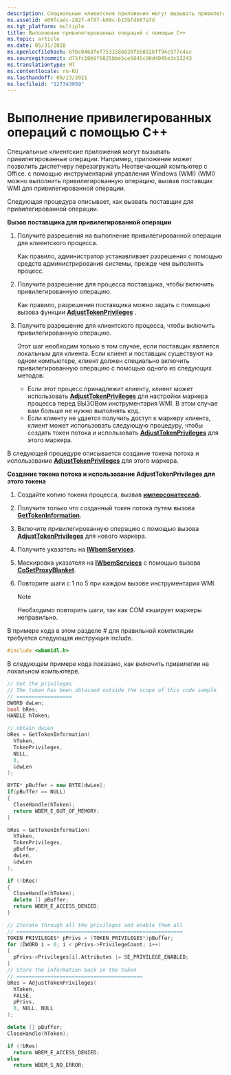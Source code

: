 ```yaml
---
description: Специальные клиентские приложения могут вызывать привилегированные операции.
ms.assetid: e09fcadc-282f-4f07-b69c-b15bfdb07a7d
ms.tgt_platform: multiple
title: Выполнение привилегированных операций с помощью C++
ms.topic: article
ms.date: 05/31/2018
ms.openlocfilehash: 8fbc0468fef7531586020f55032bff94c977c4ac
ms.sourcegitcommit: d75fc10b9f0825bbe5ce5045c90d4045e3c53243
ms.translationtype: MT
ms.contentlocale: ru-RU
ms.lasthandoff: 09/13/2021
ms.locfileid: "127343959"
---
```

# <a name="executing-privileged-operations-using-c"></a>Выполнение привилегированных операций с помощью C++

Специальные клиентские приложения могут вызывать привилегированные операции. Например, приложение может позволить диспетчеру перезагружать Неотвечающий компьютер с Office. с помощью инструментарий управления Windows (WMI) (WMI) можно выполнить привилегированную операцию, вызвав поставщик WMI для привилегированной операции.

Следующая процедура описывает, как вызвать поставщик для привилегированной операции.

**Вызов поставщика для привилегированной операции**

1.  Получите разрешения на выполнение привилегированной операции для клиентского процесса.

    Как правило, администратор устанавливает разрешения с помощью средств администрирования системы, прежде чем выполнять процесс.

2.  Получите разрешение для процесса поставщика, чтобы включить привилегированную операцию.

    Как правило, разрешения поставщика можно задать с помощью вызова функции [**AdjustTokenPrivileges**](/windows/desktop/api/securitybaseapi/nf-securitybaseapi-adjusttokenprivileges) .

3.  Получите разрешение для клиентского процесса, чтобы включить привилегированную операцию.

    Этот шаг необходим только в том случае, если поставщик является локальным для клиента. Если клиент и поставщик существуют на одном компьютере, клиент должен специально включить привилегированную операцию с помощью одного из следующих методов:

    -   Если этот процесс принадлежит клиенту, клиент может использовать [**AdjustTokenPrivileges**](/windows/desktop/api/securitybaseapi/nf-securitybaseapi-adjusttokenprivileges) для настройки маркера процесса перед ВЫЗОВом инструментария WMI. В этом случае вам больше не нужно выполнять код.
    -   Если клиенту не удается получить доступ к маркеру клиента, клиент может использовать следующую процедуру, чтобы создать токен потока и использовать [**AdjustTokenPrivileges**](/windows/desktop/api/securitybaseapi/nf-securitybaseapi-adjusttokenprivileges) для этого маркера.

В следующей процедуре описывается создание токена потока и использование [**AdjustTokenPrivileges**](/windows/desktop/api/securitybaseapi/nf-securitybaseapi-adjusttokenprivileges) для этого маркера.

**Создание токена потока и использование AdjustTokenPrivileges для этого токена**

1.  Создайте копию токена процесса, вызвав [**имперсонатеселф**](/windows/desktop/api/securitybaseapi/nf-securitybaseapi-impersonateself).
2.  Получите только что созданный токен потока путем вызова [**GetTokenInformation**](/windows/desktop/api/securitybaseapi/nf-securitybaseapi-gettokeninformation).
3.  Включите привилегированную операцию с помощью вызова [**AdjustTokenPrivileges**](/windows/desktop/api/securitybaseapi/nf-securitybaseapi-adjusttokenprivileges) для нового маркера.
4.  Получите указатель на [**IWbemServices**](/windows/desktop/api/WbemCli/nn-wbemcli-iwbemservices).
5.  Маскировка указателя на [**IWbemServices**](/windows/desktop/api/WbemCli/nn-wbemcli-iwbemservices) с помощью вызова [**CoSetProxyBlanket**](/windows/win32/api/combaseapi/nf-combaseapi-cosetproxyblanket).
6.  Повторите шаги с 1 по 5 при каждом вызове инструментария WMI.

    > [!Note]  
    > Необходимо повторить шаги, так как COM кэширует маркеры неправильно.

     

В примере кода в этом разделе \# для правильной компиляции требуется следующая инструкция include.


```C++
#include <wbemidl.h>
```



В следующем примере кода показано, как включить привилегии на локальном компьютере.


```C++
// Get the privileges 
// The token has been obtained outside the scope of this code sample
// ================== 
DWORD dwLen;
bool bRes;
HANDLE hToken;

// obtain dwLen
bRes = GetTokenInformation(
  hToken, 
  TokenPrivileges, 
  NULL, 
  0,
  &dwLen
); 

BYTE* pBuffer = new BYTE[dwLen];
if(pBuffer == NULL)
{
  CloseHandle(hToken);
  return WBEM_E_OUT_OF_MEMORY;
} 

bRes = GetTokenInformation(
  hToken, 
  TokenPrivileges, 
  pBuffer,     
  dwLen,        
  &dwLen
);

if (!bRes)
{
  CloseHandle(hToken);
  delete [] pBuffer;
  return WBEM_E_ACCESS_DENIED;
} 

// Iterate through all the privileges and enable them all
// ====================================================== 
TOKEN_PRIVILEGES* pPrivs = (TOKEN_PRIVILEGES*)pBuffer;
for (DWORD i = 0; i < pPrivs->PrivilegeCount; i++)
{
  pPrivs->Privileges[i].Attributes |= SE_PRIVILEGE_ENABLED;
} 
// Store the information back in the token
// ========================================= 
bRes = AdjustTokenPrivileges(
  hToken, 
  FALSE, 
  pPrivs, 
  0, NULL, NULL
);

delete [] pBuffer;
CloseHandle(hToken); 

if (!bRes)
  return WBEM_E_ACCESS_DENIED;
else
  return WBEM_S_NO_ERROR;
```



 

 
